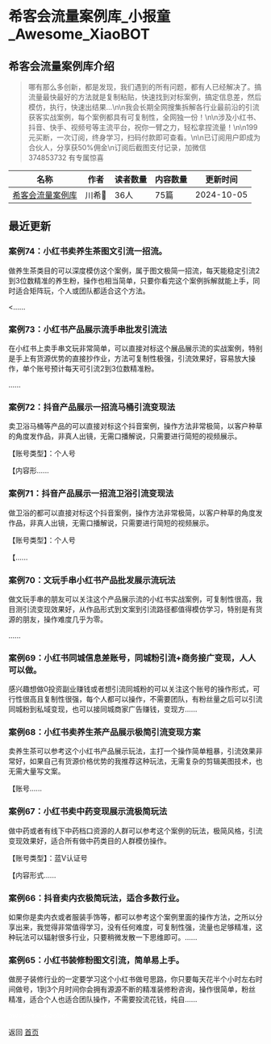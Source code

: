 # 希客会流量案例库_小报童_Awesome_XiaoBOT

## 希客会流量案例库介绍
> 哪有那么多创新，都是发现，我们遇到的所有问题，都有人已经解决了。搞流量最快最好的方法就是复制粘贴，快速找到对标案例，搞定信息差，然后模仿，执行，快速出结果...\n\n我会长期全网搜集拆解各行业最前沿的引流获客实战案例，每个案例都具有可复制性，全网独一份！\n\n涉及小红书、抖音、快手、视频号等主流平台，祝你一臂之力，轻松拿捏流量！\n\n199元买断，一次订阅，终身学习，扫码付款即可查看。\n\n已订阅用户即成为合伙人，分享获50%佣金\n订阅后截图支付记录，加微信  
374853732 有专属惊喜  
  


|名称|作者|读者数量|内容数量|更新时间|
|---|---|---|---|---|
|[希客会流量案例库](https://xiaobot.net/p/chuanxi?refer=0b133df9-27dc-423b-8101-639049001c13)|川希🚀|36人|75篇|2024-10-05|

## 最近更新
### 案例74：小红书卖养生茶图文引流一招流。

做养生茶类目的可以深度模仿这个案例，属于图文极简一招流，每天能稳定引流2到3位数精准的养生粉，操作也相当简单，只要你看完这个案例拆解就能上手，同时适合矩阵玩，个人或团队都适合这个方法。

<......

### 案例73：小红书产品展示流手串批发引流法

在小红书上卖手串文玩非常简单，可以直接对标这个展品展示流的实战案例，特别是手上有货源优势的直接抄作业，方法可复制性极强，引流效果好，容易放大操作，单个账号预计每天可引流2到3位数精准粉。

......

### 案例72：抖音产品展示一招流马桶引流变现法

卖卫浴马桶等产品的可以直接对标这个抖音案例，操作方法非常极简，以客户种草的角度发作品，非真人出镜，无需口播解说，只需要进行简短的视频展示。

【账号类型】：个人号

【内容形......

### 案例71：抖音产品展示一招流卫浴引流变现法

做卫浴的都可以直接对标这个抖音案例，操作方法非常极简，以客户种草的角度发作品，非真人出镜，无需口播解说，只需要进行简短的视频展示。

【账号类型】：个人号

【......

### 案例70：文玩手串小红书产品批发展示流玩法

做文玩手串的朋友可以关注这个产品展示流的小红书实战案例，可复制性很高，我目测引流变现效果好，从作品形式到文案到引流路径都值得模仿学习，特别是有货源的朋友，操作难度几乎为零。

......

### 案例69：小红书同城信息差账号，同城粉引流+商务接广变现，人人可以做。

感兴趣想做0投资副业赚钱或者想引流同城粉的可以关注这个账号的操作形式，可行性很高且复制性很强，每个人都可以操作，不需要团队，有粉丝量之后可以引流同城粉到私域变现，也可以接同城商家广告赚钱，变现方......

### 案例68：小红书卖养生茶产品展示极简引流变现方案

卖养生茶可以参考这个小红书产品展示玩法，主打一个操作简单粗暴，引流效果非常好，如果自己有货源价格优势的我推荐这种玩法，无需复杂的剪辑美图技术，也无需大量写文案。

【账号......

### 案例67：小红书卖中药变现展示流极简玩法

做中药或者有线下中药档口资源的人群可以参考这个案例的玩法，极简风格，引流变现效果好，适合所有做中药类目的人群模仿操作。

【账号类型】：蓝V认证号

【内容形式......

### 案例66：抖音卖内衣极简玩法，适合多数行业。

如果你是卖内衣或者服装手饰等，都可以参考这个案例里面的操作方法，之所以分享出来，我觉得非常值得学习，没有任何难度，可复制性强，流量也足够精准，这种玩法可以辐射很多行业，只要稍微发散一下思维即可。......

### 案例65：小红书装修粉图文引流，简单易上手。

做房子装修行业的一定要学习这个小红书做号思路，你只要每天花半个小时左右时间做号，1到3个月时间你会拥有源源不断的精准装修粉咨询，操作很简单，粉丝精准，适合个人也适合团队操作，不需要投流花钱，纯自......


<a href="https://github.com/Reno9527/awesome-xiaobot" style="color: white; text-decoration: none;">awesome-xiaobot</a>

返回 [首页](../README.md)
